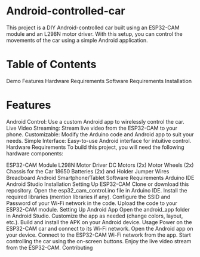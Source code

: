 # Android-controlled-car
This project is a DIY Android-controlled car built using an ESP32-CAM module and an L298N motor driver. With this setup, you can control the movements of the car using a simple Android application.

# Table of Contents
 Demo
 Features
Hardware Requirements
Software Requirements
Installation


# Features
Android Control: Use a custom Android app to wirelessly control the car.
Live Video Streaming: Stream live video from the ESP32-CAM to your phone.
Customizable: Modify the Arduino code and Android app to suit your needs.
Simple Interface: Easy-to-use Android interface for intuitive control.
Hardware Requirements
To build this project, you will need the following hardware components:

ESP32-CAM Module
L298N Motor Driver
DC Motors (2x)
Motor Wheels (2x)
Chassis for the Car
18650 Batteries (2x) and Holder
Jumper Wires
Breadboard
Android Smartphone/Tablet
Software Requirements
Arduino IDE
Android Studio
Installation
Setting Up ESP32-CAM
Clone or download this repository.
Open the esp32_cam_control.ino file in Arduino IDE.
Install the required libraries (mention libraries if any).
Configure the SSID and Password of your Wi-Fi network in the code.
Upload the code to your ESP32-CAM module.
Setting Up Android App
Open the android_app folder in Android Studio.
Customize the app as needed (change colors, layout, etc.).
Build and install the APK on your Android device.
Usage
Power on the ESP32-CAM car and connect to its Wi-Fi network.
Open the Android app on your device.
Connect to the ESP32-CAM Wi-Fi network from the app.
Start controlling the car using the on-screen buttons.
Enjoy the live video stream from the ESP32-CAM.
Contributing 
